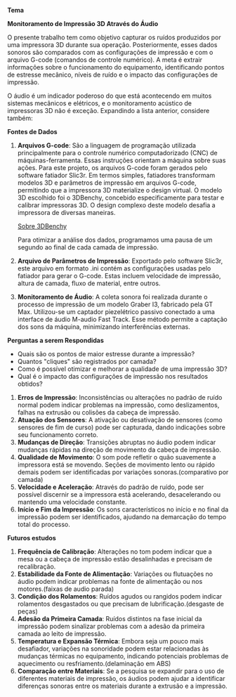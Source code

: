 **Tema**

**Monitoramento de Impressão 3D Através do Áudio**

O presente trabalho tem como objetivo capturar os ruídos produzidos por uma impressora 3D durante sua operação. Posteriormente, esses dados sonoros são comparados com as configurações de impressão e com o arquivo G-code (comandos de controle numérico). A meta é extrair informações sobre o funcionamento do equipamento, identificando pontos de estresse mecânico, níveis de ruído e o impacto das configurações de impressão.

O áudio é um indicador poderoso do que está acontecendo em muitos sistemas mecânicos e elétricos, e o monitoramento acústico de impressoras 3D não é exceção. Expandindo a lista anterior, considere também:

**Fontes de Dados**

1. **Arquivos G-code**: São a linguagem de programação utilizada principalmente para o controle numérico computadorizado (CNC) de máquinas-ferramenta. Essas instruções orientam a máquina sobre suas ações. Para este projeto, os arquivos G-code foram gerados pelo software fatiador Slic3r. Em termos simples, fatiadores transformam modelos 3D e parâmetros de impressão em arquivos G-code, permitindo que a impressora 3D materialize o design virtual. O modelo 3D escolhido foi o 3DBenchy, concebido especificamente para testar e calibrar impressoras 3D. O design complexo deste modelo desafia a impressora de diversas maneiras.
    
    [Sobre 3DBenchy](https://www.3dbenchy.com/about/)
    
    Para otimizar a análise dos dados, programamos uma pausa de um segundo ao final de cada camada de impressão.
    
2. **Arquivo de Parâmetros de Impressão**: Exportado pelo software Slic3r, este arquivo em formato .ini contém as configurações usadas pelo fatiador para gerar o G-code. Estas incluem velocidade de impressão, altura de camada, fluxo de material, entre outros.
3. **Monitoramento de Áudio**: A coleta sonora foi realizada durante o processo de impressão de um modelo Graber I3, fabricado pela GT Max. Utilizou-se um captador piezelétrico passivo conectado a uma interface de áudio M-audio Fast Track. Esse método permite a captação dos sons da máquina, minimizando interferências externas.

**Perguntas a serem Respondidas**

- Quais são os pontos de maior estresse durante a impressão?
- Quantos "cliques" são registrados por camada?
- Como é possível otimizar e melhorar a qualidade de uma impressão 3D?
- Qual é o impacto das configurações de impressão nos resultados obtidos?

1. **Erros de Impressão**: Inconsistências ou alterações no padrão de ruído normal podem indicar problemas na impressão, como deslizamentos, falhas na extrusão ou colisões da cabeça de impressão.
2. **Atuação dos Sensores**: A ativação ou desativação de sensores (como sensores de fim de curso) pode ser capturada, dando indicações sobre seu funcionamento correto.
3. **Mudanças de Direção**: Transições abruptas no áudio podem indicar mudanças rápidas na direção de movimento da cabeça de impressão.
4. **Qualidade de Movimento**: O som pode refletir o quão suavemente a impressora está se movendo. Seções de movimento lento ou rápido demais podem ser identificadas por variações sonoras.(comparativo por camada)
5. **Velocidade e Aceleração**: Através do padrão de ruído, pode ser possível discernir se a impressora está acelerando, desacelerando ou mantendo uma velocidade constante.
6. **Início e Fim da Impressão**: Os sons característicos no início e no final da impressão podem ser identificados, ajudando na demarcação do tempo total do processo.

**Futuros estudos**

1. **Frequência de Calibração**: Alterações no tom podem indicar que a mesa ou a cabeça de impressão estão desalinhadas e precisam de recalibração.
2. **Estabilidade da Fonte de Alimentação**: Variações ou flutuações no áudio podem indicar problemas na fonte de alimentação ou nos motores.(faixas de audio parada)
3. **Condição dos Rolamentos**: Ruídos agudos ou rangidos podem indicar rolamentos desgastados ou que precisam de lubrificação.(desgaste de peças)
4. **Adesão da Primeira Camada**: Ruídos distintos na fase inicial da impressão podem sinalizar problemas com a adesão da primeira camada ao leito de impressão.
5. **Temperatura e Expansão Térmica**: Embora seja um pouco mais desafiador, variações na sonoridade podem estar relacionadas às mudanças térmicas no equipamento, indicando potenciais problemas de aquecimento ou resfriamento.(delaminação em ABS)
6. **Comparação entre Materiais**: Se a pesquisa se expandir para o uso de diferentes materiais de impressão, os áudios podem ajudar a identificar diferenças sonoras entre os materiais durante a extrusão e a impressão.